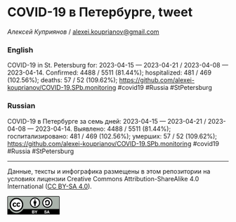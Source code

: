COVID-19 в Петербурге, tweet
============================

*Алексей Куприянов* /
<a href="mailto:alexei.kouprianov@gmail.com" class="email">alexei.kouprianov@gmail.com</a>

### English

COVID-19 in St. Petersburg for: 2023-04-15 — 2023-04-21 / 2023-04-08 —
2023-04-14. Сonfirmed: 4488 / 5511 (81.44%); hospitalized: 481 / 469
(102.56%); deaths: 57 / 52 (109.62%);
<a href="https://github.com/alexei-kouprianov/COVID-19.SPb.monitoring" class="uri">https://github.com/alexei-kouprianov/COVID-19.SPb.monitoring</a>
\#covid19 \#Russia \#StPetersburg

### Russian

COVID-19 в Петербурге за семь дней: 2023-04-15 — 2023-04-21 / 2023-04-08
— 2023-04-14. Выявлено: 4488 / 5511 (81.44%); госпитализировано: 481 /
469 (102.56%); умерших: 57 / 52 (109.62%);
<a href="https://github.com/alexei-kouprianov/COVID-19.SPb.monitoring" class="uri">https://github.com/alexei-kouprianov/COVID-19.SPb.monitoring</a>
\#covid19 \#Russia \#StPetersburg

------------------------------------------------------------------------

Данные, тексты и инфографика размещены в этом репозитории на условиях
лицензии Creative Commons Attribution-ShareAlike 4.0 International ([CC
BY-SA 4.0](https://creativecommons.org/licenses/by-sa/4.0/)).

![](../misc/CC-BY-SA-icon.png "CC-BY-SA")
